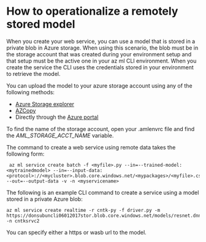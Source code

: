 # How to operationalize a remotely stored model

When you create your web service, you can use a model that is stored in a private blob in Azure storage. When using this scenario, the blob must be in the storage account that was created during your environment setup and that setup must be the active one in your az ml CLI environment. When you create the service the CLI uses the credentials stored in your environment to retrieve the model.

You can upload the model to your azure storage account using any of the following methods:

* [Azure Storage explorer](http://storageexplorer.com/)
* [AZCopy](https://docs.microsoft.com/en-us/azure/storage/storage-use-azcopy)
* Directly through the [Azure portal](https://portal.azure.com)

To find the name of the storage account, open your .amlenvrc file and find the *AML_STORAGE_ACCT_NAME* variable.

The command to create a web service using remote data takes the following form:

     az ml service create batch -f <myfile>.py --in=--trained-model:<mytrainedmodel> --in=--input-data:<protocol>://<mycluster>.blob.core.windows.net/<mypackages>/<myfile>.csv --out=--output-data -v -n <myservicename> 

The following is an example CLI command to create a service using a model stored in a private Azure blob:

    az ml service create realtime -r cntk-py -f driver.py -m https://donsubuncli06012017stor.blob.core.windows.net/models/resnet.dnn -n cntksrvc2

You can specify either a https or wasb url to the model.